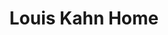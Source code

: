---
pid: pt91
title: Louis Kahn Home
location_transcription: Northern Liberties
coordinates: "[-75.140741, 39.964148]"
zipcode: '19146'
gen_neighborhood: South Philadelphia
neighborhood: Graduate Hospital,Naval Square,Southwest Center City
outside_phl: 
age: '32'
age_range: 30-39
instagram: 
image_file_name: pt_91.jpg
proposal_transcription: A plaque, bust, mural, or someway to recognize the childhood
  home of architect Louis Kahn in Northern Liberties.
topic: Architecture,Person
topic_summary: 0, 0, 0
type: Mural,Plaque
keywords_other: 
credit: 
image_labels: 
twitter: 
facebook: 
permalink: "/monuments/pt91/"
layout: item-page
---
